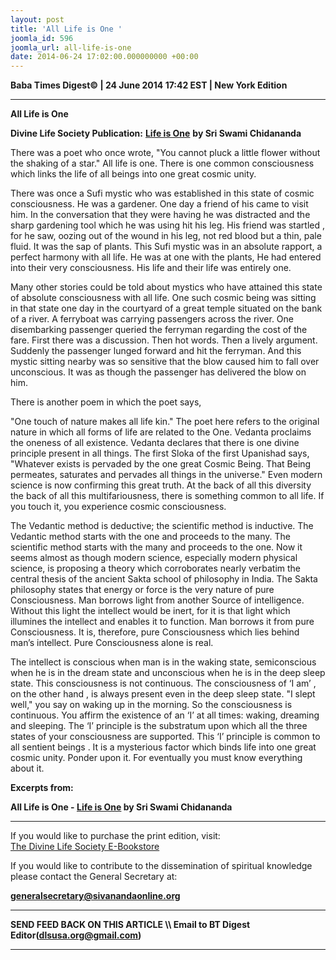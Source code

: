```yaml
---
layout: post
title: 'All Life is One '
joomla_id: 596
joomla_url: all-life-is-one
date: 2014-06-24 17:02:00.000000000 +00:00
---
```

  























**Baba Times Digest© | 24 June 2014 17:42 EST | New York Edition**

* * *  



 **All Life is One**



**Divine Life Society Publication:** [**Life is One**](http://www.dlshq.org/discourse/sep2006.htm) **by Sri Swami Chidananda**

There was a poet who once wrote, "You cannot pluck a little flower without the shaking of a star." All life is one. There is one common consciousness which links the life of all beings into one great cosmic unity.

There was once a Sufi mystic who was established in this state of cosmic consciousness. He was a gardener. One day a friend of his came to visit him. In the conversation that they were having he was distracted and the sharp gardening tool which he was using hit his leg. His friend was startled , for he saw, oozing out of the wound in his leg, not red blood but a thin, pale fluid. It was the sap of plants. This Sufi mystic was in an absolute rapport, a perfect harmony with all life. He was at one with the plants, He had entered into their very consciousness. His life and their life was entirely one.

Many other stories could be told about mystics who have attained this state of absolute consciousness with all life. One such cosmic being was sitting in that state one day in the courtyard of a great temple situated on the bank of a river. A ferryboat was carrying passengers across the river. One disembarking passenger queried the ferryman regarding the cost of the fare. First there was a discussion. Then hot words. Then a lively argument. Suddenly the passenger lunged forward and hit the ferryman. And this mystic sitting nearby was so sensitive that the blow caused him to fall over unconscious. It was as though the passenger has delivered the blow on him.

There is another poem in which the poet says,

"One touch of nature makes all life kin." The poet here refers to the original nature in which all forms of life are related to the One. Vedanta proclaims the oneness of all existence. Vedanta declares that there is one divine principle present in all things. The first Sloka of the first Upanishad says, "Whatever exists is pervaded by the one great Cosmic Being. That Being permeates, saturates and pervades all things in the universe." Even modern science is now confirming this great truth. At the back of all this diversity the back of all this multifariousness, there is something common to all life. If you touch it, you experience cosmic consciousness.

The Vedantic method is deductive; the scientific method is inductive. The Vedantic method starts with the one and proceeds to the many. The scientific method starts with the many and proceeds to the one. Now it seems almost as though modern science, especially modern physical science, is proposing a theory which corroborates nearly verbatim the central thesis of the ancient Sakta school of philosophy in India. The Sakta philosophy states that energy or force is the very nature of pure Consciousness. Man borrows light from another Source of intelligence. Without this light the intellect would be inert, for it is that light which illumines the intellect and enables it to function. Man borrows it from pure Consciousness. It is, therefore, pure Consciousness which lies behind man’s intellect. Pure Consciousness alone is real.

The intellect is conscious when man is in the waking state, semiconscious when he is in the dream state and unconscious when he is in the deep sleep state. This consciousness is not continuous. The consciousness of ‘I am’ , on the other hand , is always present even in the deep sleep state. "I slept well," you say on waking up in the morning. So the consciousness is continuous. You affirm the existence of an ‘I’ at all times: waking, dreaming and sleeping. The ‘I’ principle is the substratum upon which all the three states of your consciousness are supported. This ‘I’ principle is common to all sentient beings . It is a mysterious factor which binds life into one great cosmic unity. Ponder upon it. For eventually you must know everything about it.

**Excerpts from:**

**All Life is One - [Life is One](http://www.dlshq.org/discourse/sep2006.htm) by Sri Swami Chidananda**



* * *  












If you would like to purchase the print edition, visit:   
[The Divine Life Society E-Bookstore](http://www.dlshq.org/download/download.htm)

If you would like to contribute to the dissemination of spiritual knowledge please contact the General Secretary at:

[**generalsecretary@sivanandaonline.org**](mailto:generalsecretary@sivanandaonline.org?subject=Contribution%20to%20Dissemination%20of%20Spiritual%20Knowledge)

* * *

**SEND FEED BACK ON THIS ARTICLE \\\ Email to BT Digest Editor[](mailto:dlsusa.org@gmail.com?subject=DLS%20Posts)(dlsusa.org@gmail.com)**

* * *

  
